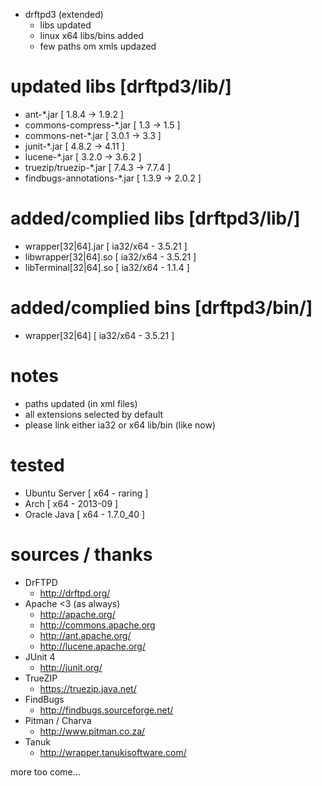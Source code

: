 * drftpd3 (extended)
	* libs updated
	* linux x64 libs/bins added
	* few paths om xmls updazed

updated libs [drftpd3/lib/]
===========================
* ant-*.jar [ 1.8.4 -> 1.9.2 ]
* commons-compress-*.jar [ 1.3 -> 1.5 ]
* commons-net-*.jar [ 3.0.1 -> 3.3 ]
* junit-*.jar [ 4.8.2 -> 4.11 ]
* lucene-*.jar [ 3.2.0 -> 3.6.2 ]
* truezip/truezip-*.jar [ 7.4.3 -> 7.7.4 ]
* findbugs-annotations-*.jar [ 1.3.9 -> 2.0.2 ]


added/complied libs [drftpd3/lib/]
==================================
* wrapper[32|64].jar [ ia32/x64 - 3.5.21 ]
* libwrapper[32|64].so [ ia32/x64 - 3.5.21 ]
* libTerminal[32|64].so [ ia32/x64 - 1.1.4 ]


added/complied bins [drftpd3/bin/]
==================================	
* wrapper[32|64] [ ia32/x64 - 3.5.21 ]

notes
=====
* paths updated (in xml files)
* all extensions selected by default
* please link either ia32 or x64 lib/bin (like now)

tested
======
* Ubuntu Server [ x64 - raring ]
* Arch [ x64 - 2013-09 ]
* Oracle Java [ x64 - 1.7.0_40 ]

sources / thanks
================
* DrFTPD
	* http://drftpd.org/
* Apache <3 (as always)
	* http://apache.org/
	* http://commons.apache.org
	* http://ant.apache.org/
	* http://lucene.apache.org/
* JUnit 4
	* http://junit.org/
* TrueZIP
	* https://truezip.java.net/
* FindBugs
	* http://findbugs.sourceforge.net/
* Pitman / Charva
	* http://www.pitman.co.za/
* Tanuk
	* http://wrapper.tanukisoftware.com/


more too come...
